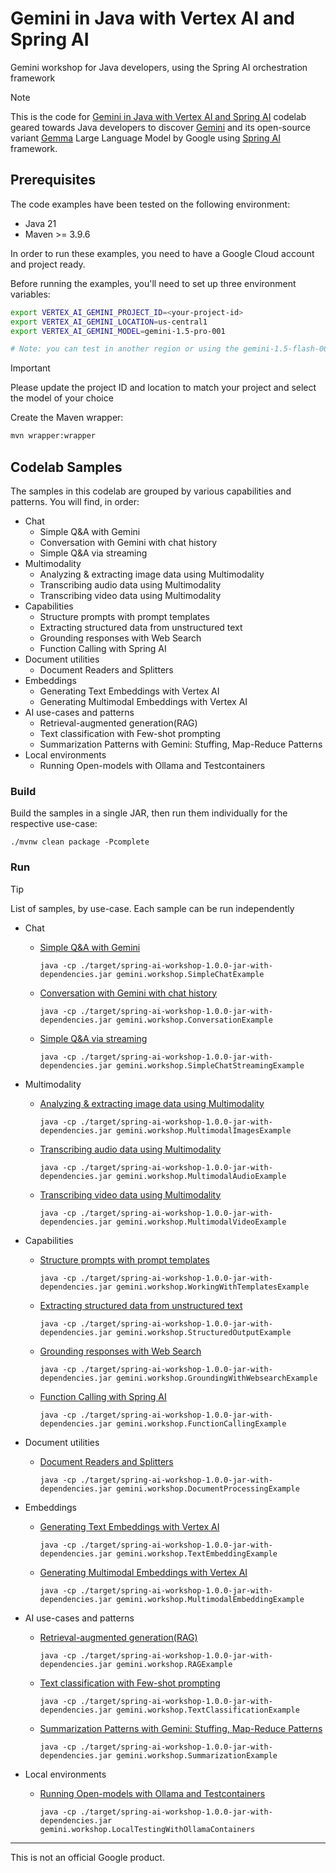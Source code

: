 # Gemini in Java with Vertex AI and Spring AI
Gemini workshop for Java developers, using the Spring AI orchestration framework

> [!NOTE]
> This is the code for [Gemini in Java with Vertex AI and Spring AI]()
> codelab geared towards Java developers to discover [Gemini](https://deepmind.google/technologies/gemini/)
> and its open-source variant [Gemma](https://ai.google.dev/gemma) Large Language Model by Google using [Spring AI](https://docs.spring.io/spring-ai/reference/index.html)
> framework.

## Prerequisites

The code examples have been tested on the following environment:

* Java 21
* Maven >= 3.9.6

In order to run these examples, you need to have a Google Cloud account and project ready.

Before running the examples, you'll need to set up three environment variables:

```bash
export VERTEX_AI_GEMINI_PROJECT_ID=<your-project-id>
export VERTEX_AI_GEMINI_LOCATION=us-central1
export VERTEX_AI_GEMINI_MODEL=gemini-1.5-pro-001

# Note: you can test in another region or using the gemini-1.5-flash-001 model
```

> [!IMPORTANT]
> Please update the project ID and location to match your project and select the model of your choice

Create the Maven wrapper:

```bash
mvn wrapper:wrapper
```

## Codelab Samples
The samples in this codelab are grouped by various capabilities and patterns. You will find, in order:
* Chat
  * Simple Q&A with Gemini
  * Conversation with Gemini with chat history
  * Simple Q&A via streaming
* Multimodality
  * Analyzing & extracting image data using Multimodality
  * Transcribing audio data using Multimodality
  * Transcribing video data using Multimodality
* Capabilities
  * Structure prompts with prompt templates
  * Extracting structured data from unstructured text
  * Grounding responses with Web Search
  * Function Calling with Spring AI
* Document utilities
  * Document Readers and Splitters
* Embeddings
  * Generating Text Embeddings with Vertex AI
  * Generating Multimodal Embeddings with Vertex AI
* AI use-cases and patterns
  * Retrieval-augmented generation(RAG)
  * Text classification with Few-shot prompting
  * Summarization Patterns with Gemini: Stuffing, Map-Reduce Patterns
* Local environments
  *  Running Open-models with Ollama and Testcontainers

### Build
Build the samples in a single JAR, then run them individually for the respective use-case:
```shell
./mvnw clean package -Pcomplete
```
### Run
> [!TIP]
> List of samples, by use-case. Each sample can be run independently

* Chat
  * [Simple Q&A with Gemini](src/main/java/gemini/workshop/SimpleChatExample.java)
      ```shell
      java -cp ./target/spring-ai-workshop-1.0.0-jar-with-dependencies.jar gemini.workshop.SimpleChatExample
      ```

  * [Conversation with Gemini with chat history](src/main/java/gemini/workshop/ConversationExample.java)
      ```shell
      java -cp ./target/spring-ai-workshop-1.0.0-jar-with-dependencies.jar gemini.workshop.ConversationExample
      ```

  * [Simple Q&A via streaming](src/main/java/gemini/workshop/SimpleChatStreamingExample.java)
      ```shell
      java -cp ./target/spring-ai-workshop-1.0.0-jar-with-dependencies.jar gemini.workshop.SimpleChatStreamingExample
      ```

* Multimodality
  * [Analyzing & extracting image data using Multimodality](src/main/java/gemini/workshop/MultimodalImagesExample.java)
      ```shell
      java -cp ./target/spring-ai-workshop-1.0.0-jar-with-dependencies.jar gemini.workshop.MultimodalImagesExample
      ```

  * [Transcribing audio data using Multimodality](src/main/java/gemini/workshop/MultimodalAudioExample.java)
      ```shell
      java -cp ./target/spring-ai-workshop-1.0.0-jar-with-dependencies.jar gemini.workshop.MultimodalAudioExample
      ```

  * [Transcribing video data using Multimodality](src/main/java/gemini/workshop/MultimodalVideoExample.java)
      ```shell
      java -cp ./target/spring-ai-workshop-1.0.0-jar-with-dependencies.jar gemini.workshop.MultimodalVideoExample
      ```

* Capabilities
  * [Structure prompts with prompt templates](src/main/java/gemini/workshop/WorkingWithTemplatesExample.java)
      ```shell
      java -cp ./target/spring-ai-workshop-1.0.0-jar-with-dependencies.jar gemini.workshop.WorkingWithTemplatesExample
      ```

  * [Extracting structured data from unstructured text](src/main/java/gemini/workshop/StructuredOutputExample.java)
      ```shell
      java -cp ./target/spring-ai-workshop-1.0.0-jar-with-dependencies.jar gemini.workshop.StructuredOutputExample
      ```
  * [Grounding responses with Web Search](src/main/java/gemini/workshop/GroundingWithWebsearchExample.java)
    ```shell
    java -cp ./target/spring-ai-workshop-1.0.0-jar-with-dependencies.jar gemini.workshop.GroundingWithWebsearchExample
    ```
    
  * [Function Calling with Spring AI](src/main/java/gemini/workshop/FunctionCallingExample.java)
      ```shell
      java -cp ./target/spring-ai-workshop-1.0.0-jar-with-dependencies.jar gemini.workshop.FunctionCallingExample
      ```
* Document utilities
  * [Document Readers and Splitters](src/main/java/gemini/workshop/DocumentProcessingExample.java)
      ```shell
      java -cp ./target/spring-ai-workshop-1.0.0-jar-with-dependencies.jar gemini.workshop.DocumentProcessingExample
      ```

* Embeddings
  * [Generating Text Embeddings with Vertex AI](src/main/java/gemini/workshop/TextEmbeddingExample.java)
      ```shell
      java -cp ./target/spring-ai-workshop-1.0.0-jar-with-dependencies.jar gemini.workshop.TextEmbeddingExample
      ```

  * [Generating Multimodal Embeddings with Vertex AI](src/main/java/gemini/workshop/MultimodalEmbeddingExample.java)
      ```shell
      java -cp ./target/spring-ai-workshop-1.0.0-jar-with-dependencies.jar gemini.workshop.MultimodalEmbeddingExample
      ```

* AI use-cases and patterns
  * [Retrieval-augmented generation(RAG)](src/main/java/gemini/workshop/RAGExample.java)
    ```shell
    java -cp ./target/spring-ai-workshop-1.0.0-jar-with-dependencies.jar gemini.workshop.RAGExample
    ```
     
  * [Text classification with Few-shot prompting](src/main/java/gemini/workshop/TextClassificationExample.java)
    ```shell
    java -cp ./target/spring-ai-workshop-1.0.0-jar-with-dependencies.jar gemini.workshop.TextClassificationExample
    ```

  * [Summarization Patterns with Gemini: Stuffing, Map-Reduce Patterns](src/main/java/gemini/workshop/SummarizationExample.java)
    ```shell
    java -cp ./target/spring-ai-workshop-1.0.0-jar-with-dependencies.jar gemini.workshop.SummarizationExample
    ```
* Local environments
  * [Running Open-models with Ollama and Testcontainers](src/main/java/gemini/workshop/LocalTestingWithOllamaContainers.java)
    ```shell
    java -cp ./target/spring-ai-workshop-1.0.0-jar-with-dependencies.jar gemini.workshop.LocalTestingWithOllamaContainers
    ```
--------
This is not an official Google product.
